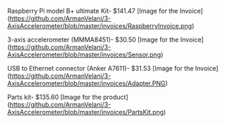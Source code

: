 Raspberry Pi model B+ ultimate Kit- $141.47 [Image for the Invoice] (https://github.com/ArmanVelani/3-AxisAccelerometer/blob/master/invoices/RaspberryInvoice.png)   

3-axis accelerometer (MMMA8451)- $30.50 [Image for the Invoice] (https://github.com/ArmanVelani/3-AxisAccelerometer/blob/master/invoices/Sensor.png)   

USB to Ethernet connector (Anker A7611)- $31.53 [Image for the Invoice] (https://github.com/ArmanVelani/3-AxisAccelerometer/blob/master/invoices/Adapter.PNG)   

Parts kit- $135.60 [Image for the product] (https://github.com/ArmanVelani/3-AxisAccelerometer/blob/master/invoices/PartsKit.png)   

